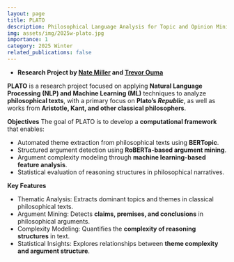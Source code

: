 ```yaml
---
layout: page
title: PLATO
description: Philosophical Language Analysis for Topic and Opinion Mining
img: assets/img/2025w-plato.jpg
importance: 1
category: 2025 Winter
related_publications: false
---
```


- **Research Project by [Nate Miller](../../students/) and [Trevor Ouma](../../students/)**
  
**PLATO** is a research project focused on applying **Natural Language Processing (NLP) and Machine Learning (ML)** techniques to analyze **philosophical texts**, with a primary focus on **Plato’s *Republic***, as well as works from **Aristotle, Kant, and other classical philosophers**.

**Objectives**
The goal of PLATO is to develop a **computational framework** that enables:
- Automated theme extraction from philosophical texts using **BERTopic**.
- Structured argument detection using **RoBERTa-based argument mining**.
- Argument complexity modeling through **machine learning-based feature analysis**.
- Statistical evaluation of reasoning structures in philosophical narratives.

**Key Features**
- Thematic Analysis: Extracts dominant topics and themes in classical philosophical texts.
- Argument Mining: Detects **claims, premises, and conclusions** in philosophical arguments.
- Complexity Modeling: Quantifies the **complexity of reasoning structures** in text.
- Statistical Insights: Explores relationships between **theme complexity and argument structure**.
